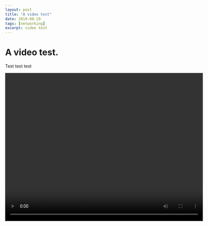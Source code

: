```yaml
---
layout: post
title: "A video test"
date: 2019-08-29
tags: [networking]
excerpt: video test
---
```





# A video test.

Test test test



<div class="myvideo">
	<video width="640" height="480" controls>
  		<source src="{{ site.baseurl }}/assets/test.mp4" type="video/mp4" />	</video>
<div class="myvideo">